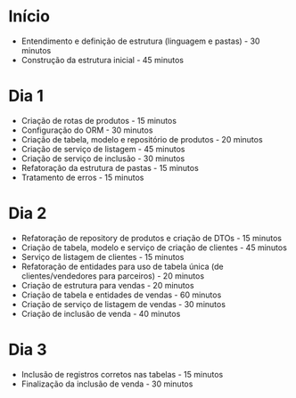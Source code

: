 # Início
- Entendimento e definição de estrutura (linguagem e pastas) - 30 minutos
- Construção da estrutura inicial - 45 minutos

# Dia 1
- Criação de rotas de produtos - 15 minutos
- Configuração do ORM - 30 minutos
- Criação de tabela, modelo e repositório de produtos - 20 minutos
- Criação de serviço de listagem - 45 minutos
- Criação de serviço de inclusão - 30 minutos
- Refatoração da estrutura de pastas - 15 minutos
- Tratamento de erros - 15 minutos

# Dia 2
- Refatoração de repository de produtos e criação de DTOs - 15 minutos
- Criação de tabela, modelo e serviço de criação de clientes - 45 minutos
- Serviço de listagem de clientes - 15 minutos
- Refatoração de entidades para uso de tabela única (de clientes/vendedores para parceiros) - 20 minutos
- Criação de estrutura para vendas - 20 minutos
- Criação de tabela e entidades de vendas - 60 minutos
- Criação de serviço de listagem de vendas - 30 minutos
- Criação de inclusão de venda - 40 minutos

# Dia 3
- Inclusão de registros corretos nas tabelas - 15 minutos
- Finalização da inclusão de venda - 30 minutos